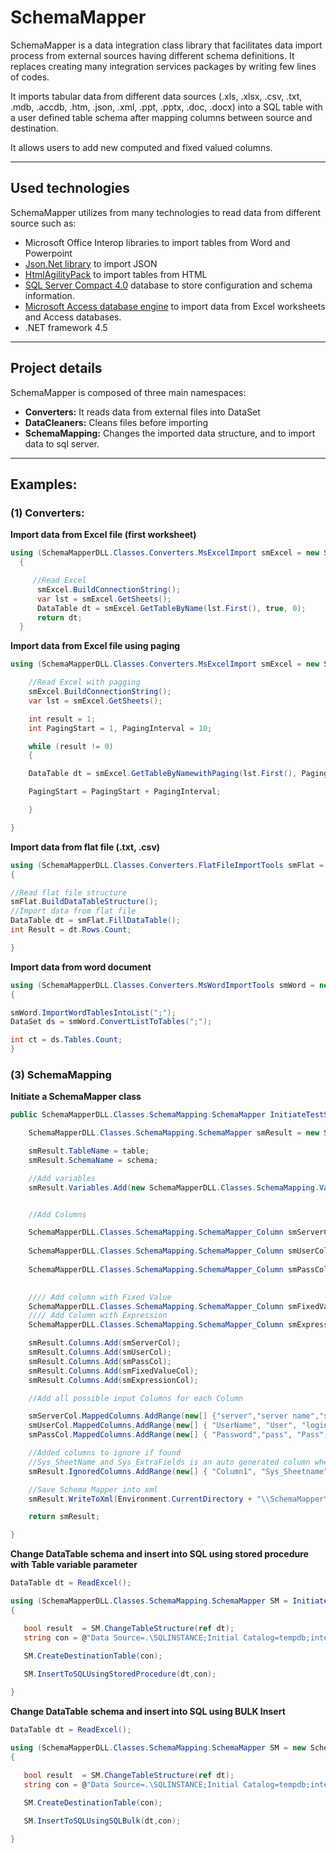 # SchemaMapper

SchemaMapper is a data integration class library that facilitates data import process from external sources having different schema definitions. It replaces creating many integration services packages by writing few lines of codes.

It imports tabular data from different data sources (.xls, .xlsx, .csv, .txt, .mdb, .accdb, .htm, .json, .xml, .ppt, .pptx, .doc, .docx) into a SQL table with a user defined table schema after mapping columns between source and destination.

It allows users to add new computed and fixed valued columns.

------------------------

## Used technologies

SchemaMapper utilizes from many technologies to read data from different source such as:

- Microsoft Office Interop libraries to import tables from Word and Powerpoint
- [Json.Net library](https://www.newtonsoft.com/json/help/html/Introduction.htm) to import JSON
- [HtmlAgilityPack](https://html-agility-pack.net/) to import tables from HTML
- [SQL Server Compact 4.0](https://www.microsoft.com/en-us/download/details.aspx?id=17876) database to store configuration and schema information.
- [Microsoft Access database engine](https://www.microsoft.com/en-us/download/details.aspx?id=13255) to import data from Excel worksheets and Access databases. 
- .NET framework 4.5

------------------------

## Project details

SchemaMapper is composed of three main namespaces:

- **Converters:**  It reads data from external files into DataSet
- **DataCleaners:** Cleans files before importing
- **SchemaMapping:** Changes the imported data structure, and to import data to sql server.

-------------------------

## Examples:

### (1) Converters:

**Import data from Excel file (first worksheet)**

```cs
using (SchemaMapperDLL.Classes.Converters.MsExcelImport smExcel = new SchemaMapperDLL.Classes.Converters.MsExcelImport(@"U:\Passwords.xlsx","",false))
  {

	 //Read Excel
	  smExcel.BuildConnectionString();
	  var lst = smExcel.GetSheets();
	  DataTable dt = smExcel.GetTableByName(lst.First(), true, 0);
	  return dt;
  }
```

**Import data from Excel file using paging**

```cs
using (SchemaMapperDLL.Classes.Converters.MsExcelImport smExcel = new SchemaMapperDLL.Classes.Converters.MsExcelImport(@"U:\Passwords.xlsx", "", false)){

	//Read Excel with pagging
	smExcel.BuildConnectionString();
	var lst = smExcel.GetSheets();

	int result = 1;
	int PagingStart = 1, PagingInterval = 10;

	while (result != 0)
	{

	DataTable dt = smExcel.GetTableByNamewithPaging(lst.First(), PagingStart, PagingInterval, out result, true, 0);

	PagingStart = PagingStart + PagingInterval;

	}

}
```

**Import data from flat file (.txt, .csv)**

```cs
using (SchemaMapperDLL.Classes.Converters.FlatFileImportTools smFlat = new SchemaMapperDLL.Classes.Converters.FlatFileImportTools(@"U:\Passwords.csv",true,0))
{

//Read flat file structure
smFlat.BuildDataTableStructure();
//Import data from flat file
DataTable dt = smFlat.FillDataTable();
int Result = dt.Rows.Count;

}
```

**Import data from word document**

```cs
using (SchemaMapperDLL.Classes.Converters.MsWordImportTools smWord = new SchemaMapperDLL.Classes.Converters.MsWordImportTools(@"U:\DocumentTable.docx", true, 0))
{

smWord.ImportWordTablesIntoList(";");
DataSet ds = smWord.ConvertListToTables(";");

int ct = ds.Tables.Count;
}
```

### (3) SchemaMapping

**Initiate a SchemaMapper class**

```cs
public SchemaMapperDLL.Classes.SchemaMapping.SchemaMapper InitiateTestSchemaMapper(string schema, string table){

	SchemaMapperDLL.Classes.SchemaMapping.SchemaMapper smResult = new SchemaMapperDLL.Classes.SchemaMapping.SchemaMapper();

	smResult.TableName = table;
	smResult.SchemaName = schema;

	//Add variables
	smResult.Variables.Add(new SchemaMapperDLL.Classes.SchemaMapping.Variable("@Today", DateTime.Now.ToString("yyyy-MM-dd HH:mm:ss")));


	//Add Columns

	SchemaMapperDLL.Classes.SchemaMapping.SchemaMapper_Column smServerCol = new SchemaMapperDLL.Classes.SchemaMapping.SchemaMapper_Column("Server_Name",
																															 SchemaMapperDLL.Classes.SchemaMapping.SchemaMapper_Column.ColumnDataType.Text);
	SchemaMapperDLL.Classes.SchemaMapping.SchemaMapper_Column smUserCol = new SchemaMapperDLL.Classes.SchemaMapping.SchemaMapper_Column("User_Name",
																															 SchemaMapperDLL.Classes.SchemaMapping.SchemaMapper_Column.ColumnDataType.Text);
	SchemaMapperDLL.Classes.SchemaMapping.SchemaMapper_Column smPassCol = new SchemaMapperDLL.Classes.SchemaMapping.SchemaMapper_Column("Password",
																															 SchemaMapperDLL.Classes.SchemaMapping.SchemaMapper_Column.ColumnDataType.Text);

	//// Add column with Fixed Value
	SchemaMapperDLL.Classes.SchemaMapping.SchemaMapper_Column smFixedValueCol = new SchemaMapperDLL.Classes.SchemaMapping.SchemaMapper_Column("AddedDate",SchemaMapperDLL.Classes.SchemaMapping.SchemaMapper_Column.ColumnDataType.Text,"@Today");
	//// Add Column with Expression
	SchemaMapperDLL.Classes.SchemaMapping.SchemaMapper_Column smExpressionCol = new SchemaMapperDLL.Classes.SchemaMapping.SchemaMapper_Column("UserAndPassword",SchemaMapperDLL.Classes.SchemaMapping.SchemaMapper_Column.ColumnDataType.Text,true,"[User_Name] + '|' + [Password]");

	smResult.Columns.Add(smServerCol);
	smResult.Columns.Add(smUserCol);
	smResult.Columns.Add(smPassCol);
	smResult.Columns.Add(smFixedValueCol);
	smResult.Columns.Add(smExpressionCol);

	//Add all possible input Columns for each Column

	smServerCol.MappedColumns.AddRange(new[] {"server","server name","servername","Server","Server Name","ServerName"});
	smUserCol.MappedColumns.AddRange(new[] { "UserName", "User", "login", "Login", "User name" });
	smPassCol.MappedColumns.AddRange(new[] { "Password","pass", "Pass", "password" });

	//Added columns to ignore if found
	//Sys_SheetName and Sys_ExtraFields is an auto generated column when reading Excel file
	smResult.IgnoredColumns.AddRange(new[] { "Column1", "Sys_Sheetname", "Sys_ExtraFields", "Center Name" });

	//Save Schema Mapper into xml
	smResult.WriteToXml(Environment.CurrentDirectory + "\\SchemaMapper\\1.xml",true);

	return smResult;

}
```

**Change DataTable schema and insert into SQL using stored procedure with Table variable parameter**


```cs
DataTable dt = ReadExcel();

using (SchemaMapperDLL.Classes.SchemaMapping.SchemaMapper SM = InitiateTestSchemaMapper("dbo","PasswordsTable"))
{

   bool result  = SM.ChangeTableStructure(ref dt);
   string con = @"Data Source=.\SQLINSTANCE;Initial Catalog=tempdb;integrated security=SSPI;";
 
   SM.CreateDestinationTable(con);

   SM.InsertToSQLUsingStoredProcedure(dt,con);

}

```
**Change DataTable schema and insert into SQL using BULK Insert**

```cs
DataTable dt = ReadExcel();

using (SchemaMapperDLL.Classes.SchemaMapping.SchemaMapper SM = new SchemaMapperDLL.Classes.SchemaMapping.SchemaMapper(Environment.CurrentDirectory + "\\SchemaMapper\\1.xml"))
{

   bool result  = SM.ChangeTableStructure(ref dt);
   string con = @"Data Source=.\SQLINSTANCE;Initial Catalog=tempdb;integrated security=SSPI;";
 
   SM.CreateDestinationTable(con);

   SM.InsertToSQLUsingSQLBulk(dt,con);

}
```
